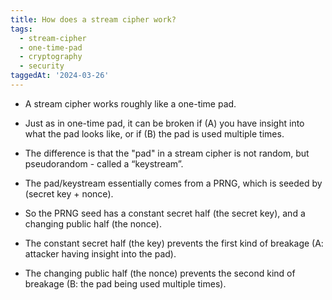 ```yaml
---
title: How does a stream cipher work?
tags:
  - stream-cipher
  - one-time-pad
  - cryptography
  - security
taggedAt: '2024-03-26'
---
```


* A stream cipher works roughly like a one-time pad.

* Just as in one-time pad, it can be broken if (A) you have insight into what the pad looks like, or if (B) the pad is used multiple times.

* The difference is that the "pad" in a stream cipher is not random, but pseudorandom - called a “keystream”.

* The pad/keystream essentially comes from a PRNG, which is seeded by (secret key + nonce).

* So the PRNG seed has a constant secret half (the secret key), and a changing public half (the nonce).

* The constant secret half (the key) prevents the first kind of breakage (A: attacker having insight into the pad).

* The changing public half (the nonce) prevents the second kind of breakage (B: the pad being used multiple times).
